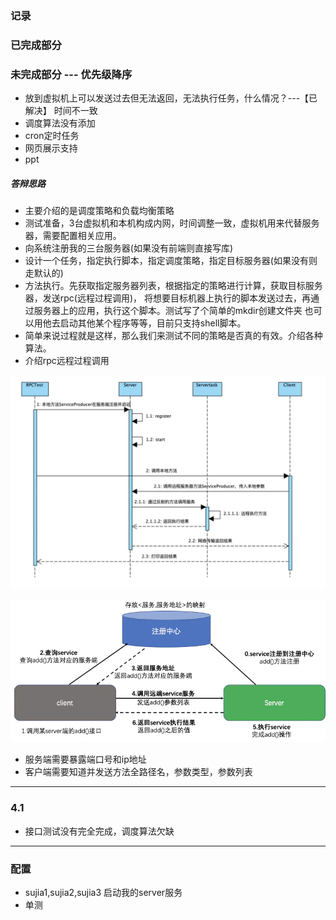 ### 记录

### 已完成部分

### 未完成部分 --- 优先级降序
* 放到虚拟机上可以发送过去但无法返回，无法执行任务，什么情况？---【已解决】 时间不一致
* 调度算法没有添加
* cron定时任务
* 网页展示支持
* ppt


##### 答辩思路
* 主要介绍的是调度策略和负载均衡策略
* 测试准备，3台虚拟机和本机构成内网，时间调整一致，虚拟机用来代替服务器，需要配置相关应用。
* 向系统注册我的三台服务器(如果没有前端则直接写库)
* 设计一个任务，指定执行脚本，指定调度策略，指定目标服务器(如果没有则走默认的)
* 方法执行。先获取指定服务器列表，根据指定的策略进行计算，获取目标服务器，发送rpc(远程过程调用)，
将想要目标机器上执行的脚本发送过去，再通过服务器上的应用，执行这个脚本。测试写了个简单的mkdir创建文件夹
也可以用他去启动其他某个程序等等，目前只支持shell脚本。
* 简单来说过程就是这样，那么我们来测试不同的策略是否真的有效。介绍各种算法。
* 介绍rpc远程过程调用

![avatar](rpc.jpeg)

![avatar](rpc-2.webp)

* 服务端需要暴露端口号和ip地址
* 客户端需要知道并发送方法全路径名，参数类型，参数列表




---------------------------
### 4.1
* 接口测试没有完全完成，调度算法欠缺

---------------------------

### 配置
* sujia1,sujia2,sujia3 启动我的server服务
* 单测